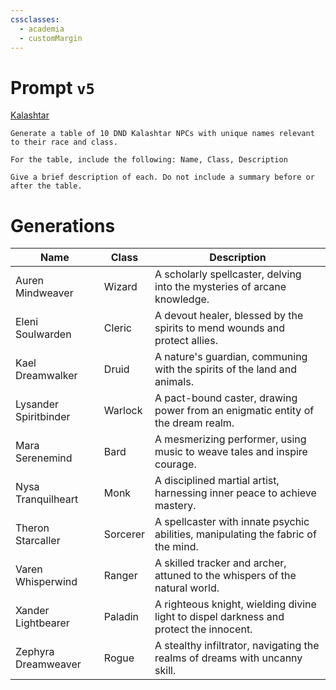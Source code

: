 ```yaml
---
cssclasses:
  - academia
  - customMargin
---
```

# Prompt ``v5``
[Kalashtar](file:///D:\Documents\Notes\DND\DND\Quartz\DM\Homebrew\Sapient\Kalashtar)
```
Generate a table of 10 DND Kalashtar NPCs with unique names relevant to their race and class.

For the table, include the following: Name, Class, Description

Give a brief description of each. Do not include a summary before or after the table.
```

# Generations

| Name                  | Class    | Description                                                                            |
| --------------------- | -------- | -------------------------------------------------------------------------------------- |
| Auren Mindweaver      | Wizard   | A scholarly spellcaster, delving into the mysteries of arcane knowledge.               |
| Eleni Soulwarden      | Cleric   | A devout healer, blessed by the spirits to mend wounds and protect allies.             |
| Kael Dreamwalker      | Druid    | A nature's guardian, communing with the spirits of the land and animals.               |
| Lysander Spiritbinder | Warlock  | A pact-bound caster, drawing power from an enigmatic entity of the dream realm.        |
| Mara Serenemind       | Bard     | A mesmerizing performer, using music to weave tales and inspire courage.               |
| Nysa Tranquilheart    | Monk     | A disciplined martial artist, harnessing inner peace to achieve mastery.               |
| Theron Starcaller     | Sorcerer | A spellcaster with innate psychic abilities, manipulating the fabric of the mind.      |
| Varen Whisperwind     | Ranger   | A skilled tracker and archer, attuned to the whispers of the natural world.            |
| Xander Lightbearer    | Paladin  | A righteous knight, wielding divine light to dispel darkness and protect the innocent. |
| Zephyra Dreamweaver   | Rogue    | A stealthy infiltrator, navigating the realms of dreams with uncanny skill.            |